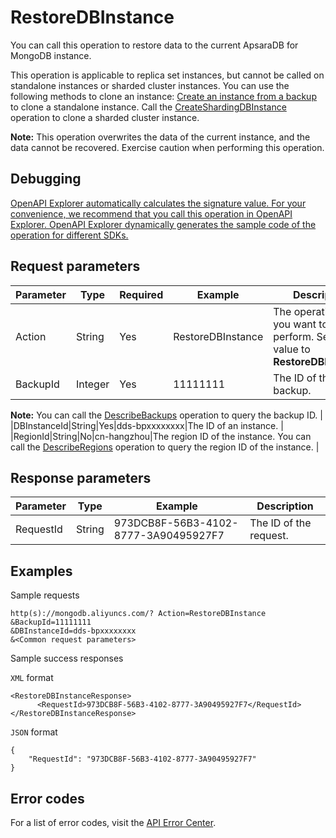 # RestoreDBInstance

You can call this operation to restore data to the current ApsaraDB for MongoDB instance.

This operation is applicable to replica set instances, but cannot be called on standalone instances or sharded cluster instances. You can use the following methods to clone an instance: [Create an instance from a backup](~~55013~~) to clone a standalone instance. Call the [CreateShardingDBInstance](~~61884~~) operation to clone a sharded cluster instance.

**Note:** This operation overwrites the data of the current instance, and the data cannot be recovered. Exercise caution when performing this operation.

## Debugging

[OpenAPI Explorer automatically calculates the signature value. For your convenience, we recommend that you call this operation in OpenAPI Explorer. OpenAPI Explorer dynamically generates the sample code of the operation for different SDKs.](https://api.aliyun.com/#product=Dds&api=RestoreDBInstance&type=RPC&version=2015-12-01)

## Request parameters

|Parameter|Type|Required|Example|Description|
|---------|----|--------|-------|-----------|
|Action|String|Yes|RestoreDBInstance|The operation that you want to perform. Set the value to **RestoreDBInstance**. |
|BackupId|Integer|Yes|11111111|The ID of the backup.

**Note:** You can call the [DescribeBackups](~~62172~~) operation to query the backup ID. |
|DBInstanceId|String|Yes|dds-bpxxxxxxxx|The ID of an instance. |
|RegionId|String|No|cn-hangzhou|The region ID of the instance. You can call the [DescribeRegions](~~61933~~) operation to query the region ID of the instance. |

## Response parameters

|Parameter|Type|Example|Description|
|---------|----|-------|-----------|
|RequestId|String|973DCB8F-56B3-4102-8777-3A90495927F7|The ID of the request. |

## Examples

Sample requests

```
http(s)://mongodb.aliyuncs.com/? Action=RestoreDBInstance
&BackupId=11111111
&DBInstanceId=dds-bpxxxxxxxx
&<Common request parameters>
```

Sample success responses

`XML` format

```
<RestoreDBInstanceResponse>
      <RequestId>973DCB8F-56B3-4102-8777-3A90495927F7</RequestId>
</RestoreDBInstanceResponse>
```

`JSON` format

```
{
    "RequestId": "973DCB8F-56B3-4102-8777-3A90495927F7"
}
```

## Error codes

For a list of error codes, visit the [API Error Center](https://error-center.alibabacloud.com/status/product/Dds).

